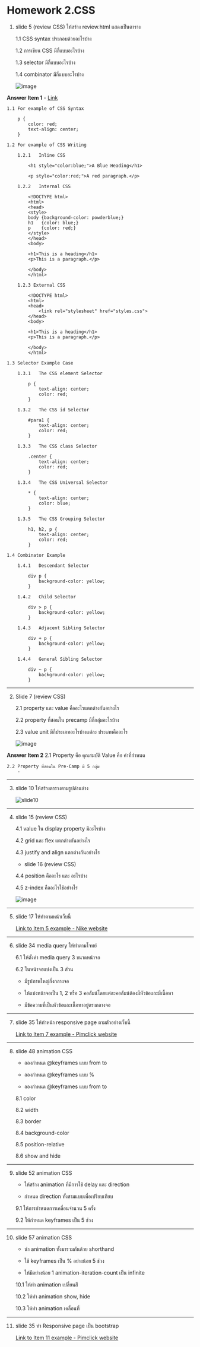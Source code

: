 # Homework 2.CSS

1.  slide 5 (review CSS) ให้สร้าง review.html แสดงเป็นตาราง 

    1.1 CSS syntax ประกอบด้วยอะไรบ้าง 

    1.2 การเขียน CSS มีกี่แบบอะไรบ้าง

    1.3 selector มีกี่แบบอะไรบ้าง

    1.4 combinator มีกี่แบบอะไรบ้าง

    ![image](HWCSS1.png)

**Answer Item 1** - [Link](1review.html)

    1.1 For example of CSS Syntax

        p {
            color: red;
            text-align: center;
        }

    1.2 For example of CSS Writing

        1.2.1   Inline CSS

            <h1 style="color:blue;">A Blue Heading</h1>

            <p style="color:red;">A red paragraph.</p>

        1.2.2   Internal CSS

            <!DOCTYPE html>
            <html>
            <head>
            <style>
            body {background-color: powderblue;}
            h1   {color: blue;}
            p    {color: red;}
            </style>
            </head>
            <body>

            <h1>This is a heading</h1>
            <p>This is a paragraph.</p>

            </body>
            </html>

        1.2.3 External CSS

            <!DOCTYPE html>
            <html>
            <head>
                <link rel="stylesheet" href="styles.css">
            </head>
            <body>

            <h1>This is a heading</h1>
            <p>This is a paragraph.</p>

            </body>
            </html>

    1.3 Selector Example Case

        1.3.1   The CSS element Selector
            
            p {
                text-align: center;
                color: red;
            }

        1.3.2   The CSS id Selector

            #para1 {
                text-align: center;
                color: red;
            }

        1.3.3   The CSS class Selector

            .center {
                text-align: center;
                color: red;
            }

        1.3.4   The CSS Universal Selector

            * {
                text-align: center;
                color: blue;
            }

        1.3.5   The CSS Grouping Selector

            h1, h2, p {
                text-align: center;
                color: red;
            }

    1.4 Combinator Example

        1.4.1   Descendant Selector

            div p {
                background-color: yellow;
            }

        1.4.2   Child Selector

            div > p {
                background-color: yellow;
            }

        1.4.3   Adjacent Sibling Selector

            div + p {
                background-color: yellow;
            }

        1.4.4   General Sibling Selector

            div ~ p {
                background-color: yellow;
            }

---

2.  Slide 7 (review CSS)

    2.1 property และ value คืออะไรแตกต่างกันอย่างไร
    
    2.2 property ที่สอนใน precamp มีกี่กลุ่มอะไรบ้าง
    
    2.3 value unit มีกี่ประเภทอะไรบ้างแต่ละ ประเภทคืออะไร

    ![image](HWCSS2.png)

**Answer Item 2**
    2.1 Property คือ คุณสมบัติ
        Value คือ ค่าที่กำหนด

    2.2 Property ที่สอนใน Pre-Camp มี 5 กลุ่ม
        -   

---

3.  slide 10 ให้สร้างตารางตามรูปด้านล่าง

    ![slide10](slide10.jpg)

---

4.  slide 15 (review CSS)
        
    4.1 value ใน display property มีอะไรบ้าง
        
    4.2 grid และ flex แตกต่างกันอย่างไร
        
    4.3 justify and align แตกต่างกันอย่างไร
    
    - slide 16 (review CSS)
        
    4.4 position คืออะไร และ อะไรบ้าง
        
    4.5 z-index คืออะไรใช้อย่างไร

    ![image](HWCSS4.png)

---

5.  slide 17 ให้ทำตามหน้าเว็บนี้

    [Link to Item 5 example - Nike website](https://www.nike.com/th/men?cp=62130418954_search_%7Cth%7CCore%2BBrand%2B-%2BGN%2B-%2BPure%2B-%2BXCategory%2B-%2BNike%2BThailand%2B-%2BTM%2B-%2BGeneral%2B-%2BMens%2BLP%2B-%2BEN_TH%2B-%2BExact%7CGOOGLE%7Cnike&gclid=EAIaIQobChMIj73I0p6-5wIVzBErCh1nGgUNEAAYASAAEgKYlPD_BwE&gclsrc=aw.ds)

---

6.  slide 34 media query ให้ทำตามโจทย์

    6.1 ให้ตั้งค่า media query 3 ขนาดหน้าจอ

    6.2 ในหน้าจอแบ่งเป็น 3 ส่วน

    - มีรูปภาพใหญ่กึ่งกลางจอ

    - ให้แบ่งหน้าจอเป็น 1, 2 หรือ 3 คอลัมน์โดยแต่ละคอลัมน์ต้องมีหัวข้อและมีเนื้อหา

    - มีข้อความที่เป็นหัวข้อและเนื้อหาอยู่ตรงกลางจอ

---

7.  slide 35 ให้ทำหน้า responsive page ตามตัวอย่างเว็บนี้

    [Link to Item 7 example - Pimclick website](https://www.pimclick.com/co-digital-agency-bangntactkok/)

---

8.  slide 48 animation CSS

    - ลองกำหนด @keyframes แบบ from to

    - ลองกำหนด @keyframes แบบ %

    - ลองกำหนด @keyframes แบบ from to 

    8.1 color

    8.2 width
    
    8.3 border
    
    8.4 background-color
    
    8.5 position-relative
    
    8.6 show and hide

---

9.  slide 52 animation CSS 

    -   ให้สร้าง animation ที่มีการใช้ delay และ direction

    -   กำหนด direction ทั้งสามแบบเพื่อเปรียบเทียบ

    9.1 ให้การกำหนดการเคลื่อนจำนวน 5 ครั้ง

    9.2 ให้กำหนด keyframes เป็น 5 ช่วง

---

10. slide 57 animation CSS

    - นำ animation ทั้งมารวมกันด้วย shorthand

    - ใช้ keyframes เป็น % อย่างน้อย 5 ช่วง

    - ให้มีอย่างน้อย 1 animation-iteration-count เป็น infinite

    10.1 ให้ทำ animation เปลี่ยนสี

    10.2 ให้ทำ animation show, hide

    10.3 ให้ทำ animation เคลื่อนที่

---

11. slide 35 ทำ Responsive page เป็น bootstrap

    [Link to Item 11 example - Pimclick website](https://www.pimclick.com/contact-digital-agency-bangkok/)


